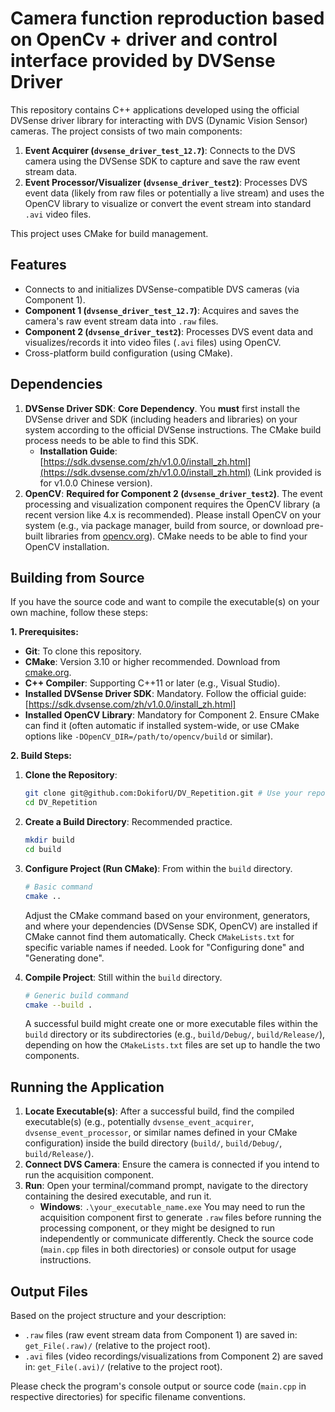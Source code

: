# Camera function reproduction based on OpenCv + driver and control interface provided by DVSense Driver

This repository contains C++ applications developed using the official DVSense driver library for interacting with DVS (Dynamic Vision Sensor) cameras. The project consists of two main components:

1.  **Event Acquirer (`dvsense_driver_test_12.7`)**: Connects to the DVS camera using the DVSense SDK to capture and save the raw event stream data.
2.  **Event Processor/Visualizer (`dvsense_driver_test2`)**: Processes DVS event data (likely from raw files or potentially a live stream) and uses the OpenCV library to visualize or convert the event stream into standard `.avi` video files.

This project uses CMake for build management.

## Features

* Connects to and initializes DVSense-compatible DVS cameras (via Component 1).
* **Component 1 (`dvsense_driver_test_12.7`)**: Acquires and saves the camera's raw event stream data into `.raw` files.
* **Component 2 (`dvsense_driver_test2`)**: Processes DVS event data and visualizes/records it into video files (`.avi` files) using OpenCV.
* Cross-platform build configuration (using CMake).

## Dependencies

1.  **DVSense Driver SDK**: **Core Dependency**. You **must** first install the DVSense driver and SDK (including headers and libraries) on your system according to the official DVSense instructions. The CMake build process needs to be able to find this SDK.
    * **Installation Guide**: [https://sdk.dvsense.com/zh/v1.0.0/install_zh.html](https://sdk.dvsense.com/zh/v1.0.0/install_zh.html) (Link provided is for v1.0.0 Chinese version).
2.  **OpenCV**: **Required for Component 2 (`dvsense_driver_test2`)**. The event processing and visualization component requires the OpenCV library (a recent version like 4.x is recommended). Please install OpenCV on your system (e.g., via package manager, build from source, or download pre-built libraries from [opencv.org](https://opencv.org/)). CMake needs to be able to find your OpenCV installation.

## Building from Source

If you have the source code and want to compile the executable(s) on your own machine, follow these steps:

**1. Prerequisites:**

* **Git**: To clone this repository.
* **CMake**: Version 3.10 or higher recommended. Download from [cmake.org](https://cmake.org/download/).
* **C++ Compiler**: Supporting C++11 or later (e.g., Visual Studio).
* **Installed DVSense Driver SDK**: Mandatory. Follow the official guide: [https://sdk.dvsense.com/zh/v1.0.0/install_zh.html]
* **Installed OpenCV Library**: Mandatory for Component 2. Ensure CMake can find it (often automatic if installed system-wide, or use CMake options like `-DOpenCV_DIR=/path/to/opencv/build` or similar).

**2. Build Steps:**

1.  **Clone the Repository**:
    ```bash
    git clone git@github.com:DokiforU/DV_Repetition.git # Use your repository's SSH URL
    cd DV_Repetition
    ```

2.  **Create a Build Directory**: Recommended practice.
    ```bash
    mkdir build
    cd build
    ```

3.  **Configure Project (Run CMake)**: From within the `build` directory.
    ```bash
    # Basic command
    cmake ..
    ```
    Adjust the CMake command based on your environment, generators, and where your dependencies (DVSense SDK, OpenCV) are installed if CMake cannot find them automatically. Check `CMakeLists.txt` for specific variable names if needed. Look for "Configuring done" and "Generating done".

4.  **Compile Project**: Still within the `build` directory.
    ```bash
    # Generic build command
    cmake --build .
    ```
    A successful build might create one or more executable files within the `build` directory or its subdirectories (e.g., `build/Debug/`, `build/Release/`), depending on how the `CMakeLists.txt` files are set up to handle the two components.

## Running the Application

1.  **Locate Executable(s)**: After a successful build, find the compiled executable(s) (e.g., potentially `dvsense_event_acquirer`, `dvsense_event_processor`, or similar names defined in your CMake configuration) inside the build directory (`build/`, `build/Debug/`, `build/Release/`).
2.  **Connect DVS Camera**: Ensure the camera is connected if you intend to run the acquisition component.
3.  **Run**: Open your terminal/command prompt, navigate to the directory containing the desired executable, and run it.
    * **Windows**: `.\your_executable_name.exe`
    You may need to run the acquisition component first to generate `.raw` files before running the processing component, or they might be designed to run independently or communicate differently. Check the source code (`main.cpp` files in both directories) or console output for usage instructions.

## Output Files

Based on the project structure and your description:

* `.raw` files (raw event stream data from Component 1) are saved in: `get_File(.raw)/` (relative to the project root).
* `.avi` files (video recordings/visualizations from Component 2) are saved in: `get_File(.avi)/` (relative to the project root).

Please check the program's console output or source code (`main.cpp` in respective directories) for specific filename conventions.
